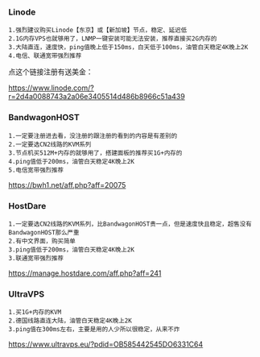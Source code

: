 ### Linode
````
1.强烈建议购买Linode【东京】或【新加坡】节点，稳定、延迟低
2.1G内存VPS也就够用了，LNMP一键安装可能无法安装，推荐直接买2G内存的
3.大陆直连，速度快，ping值晚上低于150ms，白天低于100ms，油管白天稳定4K晚上2K
4.电信、联通宽带强烈推荐
````
点这个链接注册有送美金：

https://www.linode.com/?r=2d4a0088743a2a06e3405514d486b8966c51a439

### BandwagonHOST
```
1.一定要注册进去看，没注册的跟注册的看到的内容是有差别的
2.一定要选CN2线路的KVM系列
3.节点机买512M+内存的就够用了，搭建面板的推荐买1G+内存的
4.ping值低于200ms，油管白天稳定4K晚上2K
5.电信宽带强烈推荐
````
https://bwh1.net/aff.php?aff=20075

### HostDare
```
1.一定要选CN2线路的KVM系列，比BandwagonHOST贵一点，但是速度快且稳定，超售没有BandwagonHOST那么严重
2.有中文界面，购买简单
3.ping值低于200ms，油管白天稳定4K晚上2K
3.联通宽带强烈推荐
```
https://manage.hostdare.com/aff.php?aff=241

### UltraVPS
```
1.买1G+内存的KVM
2.德国线路直连大陆，油管白天稳定4K晚上2K
3.ping值在300ms左右，主要是用的人少所以很稳定，从来不炸
```
https://www.ultravps.eu/?pdid=OB585442545DO6331C64